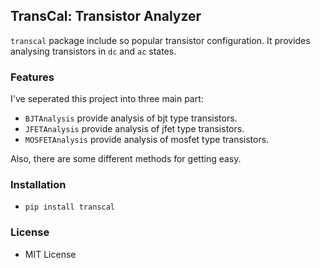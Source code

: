 ## TransCal: Transistor Analyzer

`transcal` package include so popular transistor configuration. 
It provides analysing transistors in `dc` and `ac` states.

### Features
I've seperated this project into three main part:

+ `BJTAnalysis` provide analysis of bjt type transistors.
+ `JFETAnalysis` provide analysis of jfet type transistors.
+ `MOSFETAnalysis` provide analysis of mosfet type transistors.

Also, there are some different methods for getting easy.

### Installation

+ `pip install transcal`

### License

+ MIT License